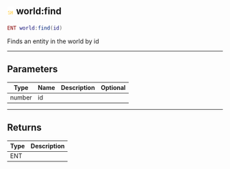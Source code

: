 ## ![shared](.gitbook/assets/shared.png) world:find


```lua
ENT world:find(id)
```

Finds an entity in the world by id


------
## Parameters

| Type   | Name | Description              | Optional |
| ------ | ---- | ------------------------ | -------: |
| number | id |  |  |

------
## Returns

| Type | Description |
| ---- | ----------: |
| ENT |  |

